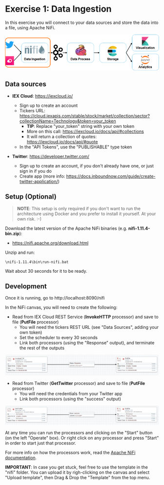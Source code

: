 # Exercise 1: Data Ingestion

In this exercise you will connect to your data sources and store the data into a file, using Apache NiFi.

![Exercise architecture](../img/architecture_exercise1.png)

## Data sources

* **IEX Cloud**: https://iexcloud.io/
  * Sign up to create an account
  * Tickers URL: https://cloud.iexapis.com/stable/stock/market/collection/sector?collectionName=Technology&token=your_token
    * **TIP**: Replace "your_token" string with your own token
    * More on this call: https://iexcloud.io/docs/api/#collections
    * It will return a collection of quotes: https://iexcloud.io/docs/api/#quote
  * In the "API Tokens", use the "PUBLISHABLE" type token

* **Twitter**: https://developer.twitter.com/
  * Sign up to create an account, if you don't already have one, or just sign in if you do
  * Create app (more info: https://docs.inboundnow.com/guide/create-twitter-application/)

## Setup (Optional)

> **NOTE**: This setup is only required if you don't want to run the architecture using Docker and you prefer to install it yourself. At your own risk. :-)

Download the latest version of the Apache NiFi binaries (e.g. **nifi-1.11.4-bin.zip**):

* https://nifi.apache.org/download.html

Unzip and run:

```
\nifi-1.11.4\bin\run-nifi.bat
```

Wait about 30 seconds for it to be ready.

## Development

Once it is running, go to http://localhost:8090/nifi

In the NiFi canvas, you will need to create the following:

* Read from IEX Cloud REST Service (**InvokeHTTP** processor) and save to file (**PutFile** processor)
  * You will need the tickers REST URL (see "Data Sources", adding your own token)
  * Set the scheduler to every 30 seconds
  * Link both processors (using the "Response" output), and terminate the rest of the outputs

![NiFi Configuration HTTP](../img/exercise1_nifi1.png)

* Read from Twitter (**GetTwitter** processor) and save to file (**PutFile** processor)
  * You will need the credentials from your Twitter app
  * Link both processors (using the "success" output)

![NiFi Configuration Twitter](../img/exercise1_nifi2.png)

At any time you can run the processors and clicking on the "Start" button (on the left "Operate" box). Or right click on any processor and press "Start" in order to start just that processor.

For more info on how the processors work, read the [Apache NiFi documentation](https://nifi.apache.org/docs.html).

**IMPORTANT**: In case you get stuck, feel free to use the template in the "nifi" folder. You can upload it by righ-clicking on the canvas and select "Upload template", then Drag & Drop the "Template" from the top menu.

